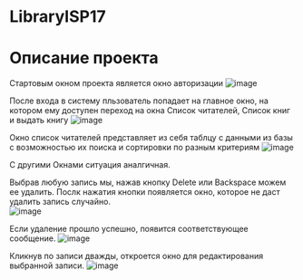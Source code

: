 # LibraryISP17
<p align="center"><h1>Описание проекта</h1></p>

Стартовым окном проекта является окно авторизации
![image](https://user-images.githubusercontent.com/56836526/154622011-9ee8278d-9b74-4aa6-bcd5-e258e0129ec1.png)


После входа в систему пльзователь попадает на главное окно, на котором ему доступен переход на окна Список читателей, Список книг и выдать книгу
![image](https://user-images.githubusercontent.com/56836526/154622155-92801548-e439-4a80-a5dd-8f48a3b5e16a.png)


Окно список читателей представляет из себя таблцу с данными из базы с возможностью их поиска и сортировки по разным критериям
![image](https://user-images.githubusercontent.com/56836526/154622277-71eb1dea-006d-4090-bd45-17846a6c7111.png)


С другими Окнами ситуация аналгичная. 

Выбрав любую запись мы, нажав кнопку Delete или Backspace можем ее удалить. Послк нажатия кнопки появляется окно, которое не даст удалить запись случайно.<br>
![image](https://user-images.githubusercontent.com/56836526/154622546-4f2bccea-16b4-435d-b6ee-a76feddbb6c7.png)


Если удаление прошло успешно, появится соответствующее сообщение.
![image](https://user-images.githubusercontent.com/56836526/154622784-7e34f618-67fe-48ff-a11f-0e99b8a73d27.png) 

Кликнув по записи дважды, откроется окно для редактирования выбранной записи. 
![image](https://user-images.githubusercontent.com/56836526/154622874-e367c1f4-a952-4505-a1c2-4fd8f592e02e.png)

